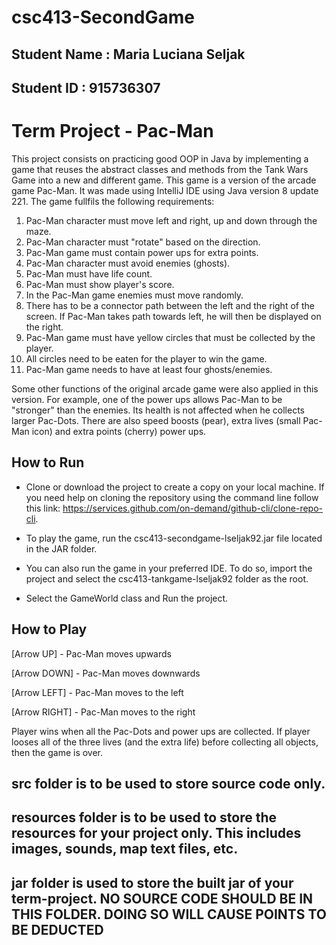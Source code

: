 # csc413-SecondGame

## Student Name  : Maria Luciana Seljak
## Student ID    : 915736307

# Term Project - Pac-Man
This project consists on practicing good OOP in Java by implementing a game that reuses the abstract classes and methods from the Tank Wars Game into a new and different game. This game is a version of the arcade game Pac-Man. It was made using IntelliJ IDE using Java version 8 update 221. The game fullfils the following requirements:
1. Pac-Man character must move left and right, up and down through the maze.
2. Pac-Man character must "rotate" based on the direction.
3. Pac-Man game must contain power ups for extra points.
4. Pac-Man character must avoid enemies (ghosts).
5. Pac-Man must have life count.
6. Pac-Man must show player's score.
7. In the Pac-Man game enemies must move randomly.
8. There has to be a connector path between the left and the right of the screen. If Pac-Man takes path towards left, he will then be displayed on the right.
9. Pac-Man game must have yellow circles that must be collected by the player.
10. All circles need to be eaten for the player to win the game. 
11. Pac-Man game needs to have at least four ghosts/enemies.

Some other functions of the original arcade game were also applied in this version. For example, one of the power ups allows Pac-Man to be "stronger" than the enemies. Its health is not affected when he collects larger Pac-Dots. There are also speed boosts (pear), extra lives (small Pac-Man icon) and extra points (cherry) power ups.

## How to Run
* Clone or download the project to create a copy on your local machine. If you need help on cloning the repository using the command line follow this link: https://services.github.com/on-demand/github-cli/clone-repo-cli.
* To play the game, run the csc413-secondgame-lseljak92.jar file located in the JAR folder.

* You can also run the game in your preferred IDE. To do so, import the project and select the csc413-tankgame-lseljak92 folder as the root.
* Select the GameWorld class and Run the project.

## How to Play

[Arrow UP]    -    Pac-Man moves upwards

[Arrow DOWN]  -    Pac-Man moves downwards

[Arrow LEFT]  -    Pac-Man moves to the left

[Arrow RIGHT] -    Pac-Man moves to the right

Player wins when all the Pac-Dots and power ups are collected. If player looses all of the three lives (and the extra life) before collecting all objects, then the game is over.


## src folder is to be used to store source code only.

## resources folder is to be used to store the resources for your project only. This includes images, sounds, map text files, etc.

## jar folder is used to store the built jar of your term-project. NO SOURCE CODE SHOULD BE IN THIS FOLDER. DOING SO WILL CAUSE POINTS TO BE DEDUCTED
